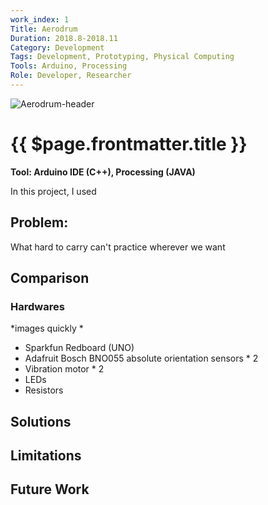 ```yaml
---
work_index: 1
Title: Aerodrum
Duration: 2018.8-2018.11
Category: Development
Tags: Development, Prototyping, Physical Computing
Tools: Arduino, Processing
Role: Developer, Researcher
---
```


![Aerodrum-header](./imgs/aerodrum/header.jpg)
# {{ $page.frontmatter.title }}
**Tool: Arduino IDE (C++), Processing (JAVA)**

In this project, I used 

## Problem: 
What 
hard to carry 
can't practice wherever we want 

## Comparison


### Hardwares  
*images quickly *
- Sparkfun Redboard (UNO)
- Adafruit Bosch BNO055 absolute orientation sensors * 2
- Vibration motor * 2
- LEDs
- Resistors

## Solutions 

## Limitations

## Future Work
